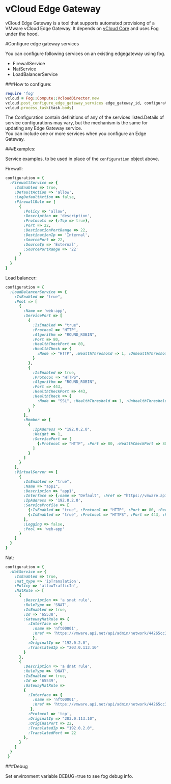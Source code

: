 # vCloud Edge Gateway

vCloud Edge Gateway is a tool that supports automated provisiong of a VMware vCloud Edge Gateway. It depends on [vCloud Core](https://github.com/alphagov/vcloud-core) and uses Fog under the hood.


#Configure edge gateway services

You can configure following services on an existing edgegateway using fog.
- FirewallService
- NatService
- LoadBalancerService

###How to configure:

```ruby
require 'fog'
vcloud = Fog::Compute::VcloudDirector.new
vcloud.post_configure_edge_gateway_services edge_gateway_id, configuration
vcloud.process_task(task.body)
```

The Configuration contain definitions of any of the services listed.Details of service configurations may vary,
but the mechanism is the same for updating any Edge Gateway service.<br/>You can include one or more services when you configure an Edge Gateway.

###Examples:

Service examples, to be used in place of the `configuration` object above.

Firewall:
```ruby
configuration = {
  :FirewallService => {
    :IsEnabled => true,
    :DefaultAction => 'allow',
    :LogDefaultAction => false,
    :FirewallRule => [
      {
        :Policy => 'allow',
        :Description => 'description',
        :Protocols => {:Tcp => true},
        :Port => 22,
        :DestinationPortRange => 22,
        :DestinationIp => 'Internal',
        :SourcePort => 22,
        :SourceIp => 'External',
        :SourcePortRange => '22'
      }
    ]
  }
}
```

Load balancer:
```ruby
configuration = {
  :LoadBalancerService => {
    :IsEnabled => "true",
    :Pool => [
      {
        :Name => 'web-app',
        :ServicePort => [
          {
            :IsEnabled => "true",
            :Protocol => "HTTP",
            :Algorithm => "ROUND_ROBIN",
            :Port => 80,
            :HealthCheckPort => 80,
            :HealthCheck => {
              :Mode => "HTTP", :HealthThreshold => 1, :UnhealthThreshold => 6, :Interval => 20, :Timeout => 25
            }
          },
          {
            :IsEnabled => true,
            :Protocol => "HTTPS",
            :Algorithm => "ROUND_ROBIN",
            :Port => 443,
            :HealthCheckPort => 443,
            :HealthCheck => {
              :Mode => "SSL", :HealthThreshold => 1, :UnhealthThreshold => 6, :Interval => 20, :Timeout => 25
            }
          }
        ],
        :Member => [
          {
            :IpAddress => "192.0.2.0",
            :Weight => 1,
            :ServicePort => [
              {:Protocol => "HTTP", :Port => 80, :HealthCheckPort => 80}
            ]
          }
        ]
      }
    ],
    :VirtualServer => [
      {
        :IsEnabled => "true",
        :Name => "app1",
        :Description => "app1",
        :Interface => {:name => "Default", :href => "https://vmware.api.net/api/admin/network/2ad93597-7b54-43dd-9eb1-631dd337e5a7"},
        :IpAddress => '192.0.2.0',
        :ServiceProfile => [
          {:IsEnabled => "true", :Protocol => "HTTP", :Port => 80, :Persistence => {:Method => ""}},
          {:IsEnabled => "true", :Protocol => "HTTPS", :Port => 443, :Persistence => {:Method => ""}}
        ],
        :Logging => false,
        :Pool => 'web-app'
      }
    ]
  }
}
```

Nat:
```ruby
configuration = {
  :NatService => {
    :IsEnabled => true,
    :nat_type => 'ipTranslation',
    :Policy => 'allowTrafficIn',
    :NatRule => [
      {
        :Description => 'a snat rule',
        :RuleType => 'SNAT',
        :IsEnabled => true,
        :Id => '65538',
        :GatewayNatRule => {
          :Interface => {
            :name => 'nft00001',
            :href => 'https://vmware.api.net/api/admin/network/44265cc3-6d63-4ea9-ac72-4905b5aa6111'
            },
          :OriginalIp => "192.0.2.0",
          :TranslatedIp => "203.0.113.10"
        }
      },
      {
        :Description => 'a dnat rule',
        :RuleType => 'DNAT',
        :IsEnabled => true,
        :Id => '65539',
        :GatewayNatRule =>
        {
          :Interface => {
            :name => 'nft00001',
            :href => 'https://vmware.api.net/api/admin/network/44265cc3-6d63-4ea9-ac72-4905b5aa6111'
           },
          :Protocol => 'tcp',
          :OriginalIp => "203.0.113.10",
          :OriginalPort => 22,
          :TranslatedIp => "192.0.2.0",
          :TranslatedPort => 22
        },
      }
    ]
  }
 }
```

###Debug

Set environment variable DEBUG=true to see fog debug info.
